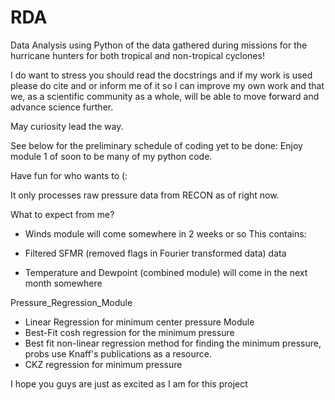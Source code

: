# RDA
Data Analysis using Python of the data gathered during missions for the hurricane hunters for both tropical and non-tropical cyclones!

I do want to stress you should read the docstrings and if my work is used please do cite and or inform me of it so I can improve my own work and 
that we, as a scientific community as a whole, will be able to move forward and advance science further.

May curiosity lead the way.

See below for the preliminary schedule of coding yet to be done:
Enjoy module 1 of soon to be many of my python code.

Have fun for who wants to (:

It only processes raw pressure data from RECON as of right now.

What to expect from me?

- Winds module will come somewhere in 2 weeks or so
This contains:
 - Filtered SFMR (removed flags in Fourier transformed data) data

- Temperature and Dewpoint (combined module) will come in the next month somewhere

Pressure_Regression_Module
- Linear Regression for minimum center pressure Module
- Best-Fit cosh regression for the minimum pressure
- Best fit non-linear regression method for finding the minimum pressure, probs use Knaff's publications as a resource.
- CKZ regression for minimum pressure

I hope you guys are just as excited as I am for this project
